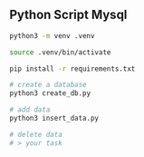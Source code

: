 ## Python Script Mysql

```bash
python3 -m venv .venv

source .venv/bin/activate

pip install -r requirements.txt

# create a database
python3 create_db.py

# add data 
python3 insert_data.py

# delete data
# > your task
```
